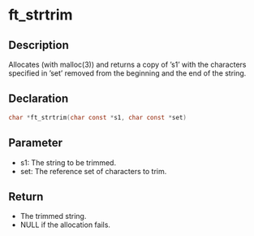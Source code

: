 # ft_strtrim

## Description
Allocates (with malloc(3)) and returns a copy of ’s1’ with the characters specified in ’set’ removed from the beginning and the end of the string.

## Declaration 
```c
char *ft_strtrim(char const *s1, char const *set)
```

## Parameter 
- s1: The string to be trimmed. 
- set: The reference set of characters to trim.

## Return 
- The trimmed string.
- NULL if the allocation fails.